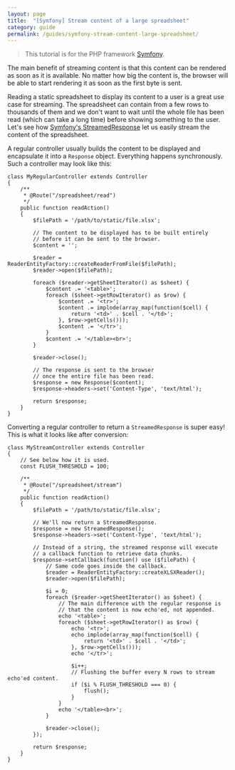 ```yaml
---
layout: page
title:  "[Symfony] Stream content of a large spreadsheet"
category: guide
permalink: /guides/symfony-stream-content-large-spreadsheet/
---
```


> This tutorial is for the PHP framework [Symfony](http://symfony.com/).

The main benefit of streaming content is that this content can be rendered as soon as it is available. No matter how big the content is, the browser will be able to start rendering it as soon as the first byte is sent.

Reading a static spreadsheet to display its content to a user is a great use case for streaming. The spreadsheet can contain from a few rows to thousands of them and we don't want to wait until the whole file has been read (which can take a long time) before showing something to the user. Let's see how [Symfony's StreamedResponse](http://symfony.com/doc/current/components/http_foundation/introduction.html#streaming-a-response) let us easily stream the content of the spreadsheet.

A regular controller usually builds the content to be displayed and encapsulate it into a `Response` object. Everything happens synchronously. Such a controller may look like this:

```php?start_inline=1
class MyRegularController extends Controller
{
    /**
     * @Route("/spreadsheet/read")
     */
    public function readAction()
    {
        $filePath = '/path/to/static/file.xlsx';

        // The content to be displayed has to be built entirely
        // before it can be sent to the browser.
        $content = '';

        $reader = ReaderEntityFactory::createReaderFromFile($filePath);
        $reader->open($filePath);

        foreach ($reader->getSheetIterator() as $sheet) {
            $content .= '<table>';
            foreach ($sheet->getRowIterator() as $row) {
                $content .= '<tr>';
                $content .= implode(array_map(function($cell) {
                    return '<td>' . $cell . '</td>';
                }, $row->getCells()));
                $content .= '</tr>';
            }
            $content .= '</table><br>';
        }

        $reader->close();

        // The response is sent to the browser
        // once the entire file has been read.
        $response = new Response($content);
        $response->headers->set('Content-Type', 'text/html');

        return $response;
    }
}
```

Converting a regular controller to return a `StreamedResponse` is super easy! This is what it looks like after conversion:

```php?start_inline=1
class MyStreamController extends Controller
{
    // See below how it is used.
    const FLUSH_THRESHOLD = 100;

    /**
     * @Route("/spreadsheet/stream")
     */
    public function readAction()
    {
        $filePath = '/path/to/static/file.xlsx';

        // We'll now return a StreamedResponse.
        $response = new StreamedResponse();
        $response->headers->set('Content-Type', 'text/html');

        // Instead of a string, the streamed response will execute
        // a callback function to retrieve data chunks.
        $response->setCallback(function() use ($filePath) {
            // Same code goes inside the callback.
            $reader = ReaderEntityFactory::createXLSXReader();
            $reader->open($filePath);

            $i = 0;
            foreach ($reader->getSheetIterator() as $sheet) {
                // The main difference with the regular response is
                // that the content is now echo'ed, not appended.
                echo '<table>';
                foreach ($sheet->getRowIterator() as $row) {
                    echo '<tr>';
                    echo implode(array_map(function($cell) {
                        return '<td>' . $cell . '</td>';
                    }, $row->getCells()));
                    echo '</tr>';

                    $i++;
                    // Flushing the buffer every N rows to stream echo'ed content.
                    if ($i % FLUSH_THRESHOLD === 0) {
                        flush();
                    }
                }
                echo '</table><br>';
            }

            $reader->close();
        });

        return $response;
    }
}
```
